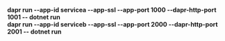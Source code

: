 <strong>dapr run --app-id servicea --app-ssl --app-port 1000 --dapr-http-port 1001 -- dotnet run</strong><br>
<strong>dapr run --app-id serviceb --app-ssl --app-port 2000 --dapr-http-port 2001 -- dotnet run</strong><br>
